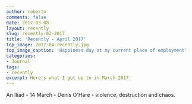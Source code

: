 ```yaml
---
author: roberto
comments: false
date: 2017-03-08
layout: recently
slug: recently-03-2017
title: 'Recently - April 2017'
top_image: 2017-04-recently.jpg
top_image_caption: 'Happiness day at my current place of employment'
categories:
- Journal
tags:
- recently
excerpt: Here's what I got up to in March 2017.
---
```


An Iliad - 14 March - Denis O'Hare - violence, destruction and chaos.
